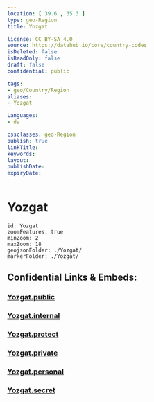 ```yaml
---
location: [ 39.6 , 35.3 ] 
type: geo-Region
title: Yozgat

license: CC BY-SA 4.0
source: https://datahub.io/core/country-codes
isDeleted: false
isReadOnly: false
draft: false
confidential: public

tags:
- geo/Country/Region
aliases:
- Yozgat

Languages:
- de

cssclasses: geo-Region
publish: true
linkTitle: 
keywords: 
layout: 
publishDate: 
expiryDate: 
---
```


# Yozgat

```leaflet
id: Yozgat
zoomFeatures: true 
minZoom: 2 
maxZoom: 18
geojsonFolder: ./Yozgat/
markerFolder: ./Yozgat/
```


## Confidential Links & Embeds: 

### [Yozgat.public](/_public/\Earth\Continent\Europe\Europe~East\Turkey\Provinces~TurkeyYozgat.public.md) 

### [Yozgat.internal](/_internal/\Earth\Continent\Europe\Europe~East\Turkey\Provinces~TurkeyYozgat.internal.md) 

### [Yozgat.protect](/_protect/\Earth\Continent\Europe\Europe~East\Turkey\Provinces~TurkeyYozgat.protect.md) 

### [Yozgat.private](/_private/\Earth\Continent\Europe\Europe~East\Turkey\Provinces~TurkeyYozgat.private.md) 

### [Yozgat.personal](/_personal/\Earth\Continent\Europe\Europe~East\Turkey\Provinces~TurkeyYozgat.personal.md) 

### [Yozgat.secret](/_secret/\Earth\Continent\Europe\Europe~East\Turkey\Provinces~TurkeyYozgat.secret.md)

